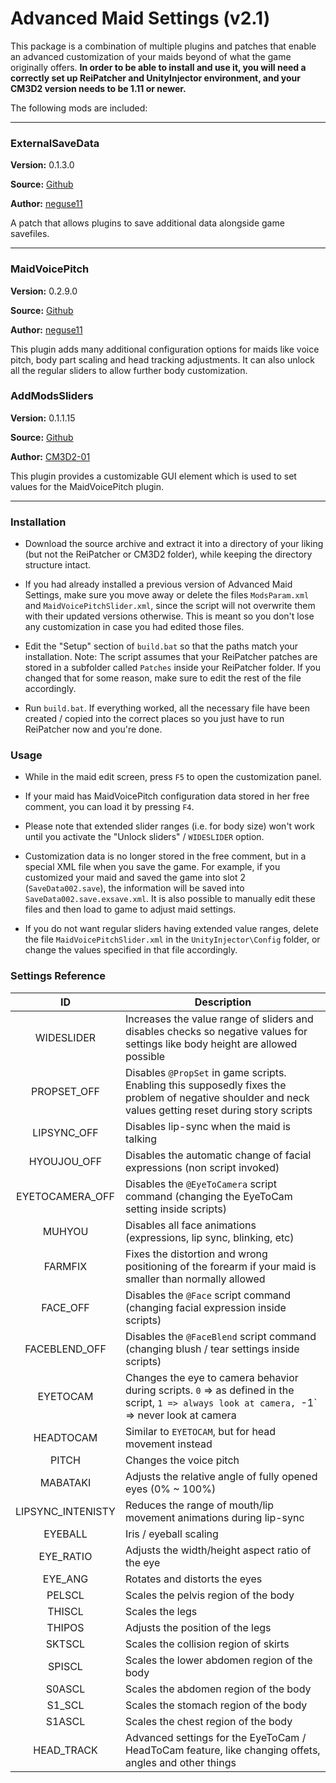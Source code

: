 Advanced Maid Settings (v2.1)
=============

This package is a combination of multiple plugins and patches that enable an advanced customization of your maids beyond of what the game originally offers. **In order to be able to install and use it, you will need a correctly set up ReiPatcher and UnityInjector environment, and your CM3D2 version needs to be 1.11 or newer.**

The following mods are included:

---
### ExternalSaveData ###

**Version:** 0.1.3.0

**Source:** [Github](https://github.com/neguse11/cm3d2_plugins_okiba/tree/master/ExternalSaveData)

**Author:** [neguse11](https://github.com/neguse11)

A patch that allows plugins to save additional data alongside game savefiles.

---
### MaidVoicePitch ###

**Version:** 0.2.9.0

**Source:** [Github](https://github.com/neguse11/cm3d2_plugins_okiba/tree/master/MaidVoicePitch)

**Author:** [neguse11](https://github.com/neguse11)

This plugin adds many additional configuration options for maids like voice pitch, body part scaling and head tracking adjustments. It can also unlock all the regular sliders to allow further body customization.


### AddModsSliders ###

**Version:** 0.1.1.15

**Source:** [Github](https://github.com/CM3D2-01/CM3D2.AddModsSlider.Plugin)

**Author:** [CM3D2-01](https://github.com/CM3D2-01)

This plugin provides a customizable GUI element which is used to set values for the MaidVoicePitch plugin.

---


### Installation

* Download the source archive and extract it into a directory of your liking (but not the ReiPatcher or CM3D2 folder), while keeping the directory structure intact.


* If you had already installed a previous version of Advanced Maid Settings, make sure you move away or delete the files `ModsParam.xml` and `MaidVoicePitchSlider.xml`, since the script will not overwrite them with their updated versions otherwise. This is meant so you don't lose any customization in case you had edited those files.


* Edit the "Setup" section of `build.bat` so that the paths match your installation. Note: The script assumes that your ReiPatcher patches are stored in a subfolder called `Patches` inside your ReiPatcher folder. If you changed that for some reason, make sure to edit the rest of the file accordingly.


* Run `build.bat`. If everything worked, all the necessary file have been created / copied into the correct places so you just have to run ReiPatcher now and you're done.


### Usage


* While in the maid edit screen, press `F5` to open the customization panel.


* If your maid has MaidVoicePitch configuration data stored in her free comment, you can load it by pressing `F4`.


* Please note that extended slider ranges (i.e. for body size) won't work until you activate the "Unlock sliders" / `WIDESLIDER` option.


* Customization data is no longer stored in the free comment, but in a special XML file when you save the game. For example, if you customized your maid and saved the game into slot 2 (`SaveData002.save`), the information will be saved into `SaveData002.save.exsave.xml`. It is also possible to manually edit these files and then load to game to adjust maid settings.


* If you do not want regular sliders having extended value ranges, delete the file `MaidVoicePitchSlider.xml` in the `UnityInjector\Config` folder, or change the values specified in that file accordingly.

### Settings Reference


| ID | Description |
|:--:|-------------|
| WIDESLIDER | Increases the value range of sliders and disables checks so negative values for settings like body height are allowed possible
| PROPSET_OFF | Disables `@PropSet` in game scripts. Enabling this supposedly fixes the problem of negative shoulder and neck values getting reset during story scripts|
| LIPSYNC_OFF | Disables lip-sync when the maid is talking |
| HYOUJOU_OFF | Disables the automatic change of facial expressions (non script invoked) |
| EYETOCAMERA_OFF | Disables the `@EyeToCamera` script command (changing the EyeToCam setting inside scripts) |
| MUHYOU | Disables all face animations (expressions, lip sync, blinking, etc) |
| FARMFIX | Fixes the distortion and wrong positioning of the forearm if your maid is smaller than normally allowed |
| FACE_OFF | Disables the `@Face` script command (changing facial expression inside scripts) |
| FACEBLEND_OFF | Disables the `@FaceBlend` script command (changing blush / tear settings inside scripts) |
| EYETOCAM | Changes the eye to camera behavior during scripts. `0` => as defined in the script, `1 => always look at camera, `-1` => never look at camera |
| HEADTOCAM | Similar to `EYETOCAM`, but for head movement instead |
| PITCH | Changes the voice pitch | 
| MABATAKI | Adjusts the relative angle of fully opened eyes (0% ~ 100%) |
| LIPSYNC_INTENISTY | Reduces the range of mouth/lip movement animations during lip-sync |
| EYEBALL | Iris / eyeball scaling |
| EYE_RATIO | Adjusts the width/height aspect ratio of the eye
| EYE_ANG | Rotates and distorts the eyes |
| PELSCL | Scales the pelvis region of the body |
| THISCL | Scales the legs |
| THIPOS | Adjusts the position of the legs |
| SKTSCL | Scales the collision region of skirts |
| SPISCL | Scales the lower abdomen region of the body |
| S0ASCL | Scales the abdomen region of the body |
| S1_SCL | Scales the stomach region of the body |
| S1ASCL | Scales the chest region of the body |
| HEAD_TRACK | Advanced settings for the EyeToCam / HeadToCam feature, like changing offets, angles and other things |













